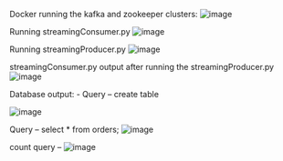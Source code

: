 Docker running the kafka and zookeeper clusters:
 ![image](https://github.com/suthapalliuday/kafkadatamigration/assets/96214945/3f098f08-32d1-4852-b82f-97a105e2068f)

Running streamingConsumer.py
 ![image](https://github.com/suthapalliuday/kafkadatamigration/assets/96214945/96563c42-f8a7-43ac-b0e4-da5dfb7997f0)

Running streamingProducer.py
 ![image](https://github.com/suthapalliuday/kafkadatamigration/assets/96214945/c190f3ea-b4d1-46dd-84f4-c27ffef439f3)

streamingConsumer.py output after running the streamingProducer.py
 ![image](https://github.com/suthapalliuday/kafkadatamigration/assets/96214945/945571fc-ae8f-4ea3-87d7-9928d72d13d8)

Database output: -
Query – create table
 
![image](https://github.com/suthapalliuday/kafkadatamigration/assets/96214945/af688032-c2b0-4776-bbce-2962eb9ba711)


Query – select * from orders;
 ![image](https://github.com/suthapalliuday/kafkadatamigration/assets/96214945/041b9b33-2270-4c64-ae8a-de1c3a6d510f)


count query – 
 ![image](https://github.com/suthapalliuday/kafkadatamigration/assets/96214945/7c34d6e7-2ca7-4742-b2c9-08463db04467)

